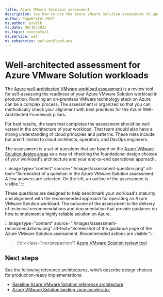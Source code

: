 ```yaml
---
title: Azure VMware Solution assessment
description: See how to use the Azure VMware Solution assessment to gauge how well your workload aligns with best practices for the Azure Well-Architected Framework pillars.
author: PageWriter-MSFT
ms.author: prwilk
ms.date: 08/10/2023
ms.topic: conceptual
ms.service: waf
ms.subservice: waf-workload-avs
---
```


# Well-architected assessment for Azure VMware Solution workloads

The [Azure well-architected VMware workload assessment](/assessments/2d85e883-bdc4-4854-aaf0-df72c4bcee15) is a review tool for self-assessing the readiness of your Azure VMware Solution workload in production. Running an on-premises VMware technology stack on Azure can be a complex process. The assessment is organized so that you can methodically check your alignment with best practices for the Azure Well-Architected Framework pillars.

For best results, the team that completes the assessment should be well versed in the architecture of your workload. That team should also have a strong understanding of cloud principles and patterns. These roles include but aren't limited to cloud architects, operators, and DevOps engineers.

The assessment is a set of questions that are based on the [Azure VMware Solution design areas](../azure-vmware/design-principles.md) as a way of checking the foundational design choices of your workload's architecture and your end-to-end operational approach.

:::image type="content" source="./images/assessment-question.png" alt-text="Screenshot of a question in the Azure VMware Solution assessment. A few answers are selected. On the left, an outline of the assessment is visible.":::

These questions are designed to help benchmark your workload's maturity and alignment with the recommended approach for operating an Azure VMware Solution workload. The outcome of the assessment is the delivery of technical recommendations and documentation that provide guidance on how to implement a highly reliable solution on Azure.

:::image type="content" source="./images/assessment-recommendations.png" alt-text="Screenshot of the guidance page of the Azure VMware Solution assessment. Recommended actions are visible.":::

> [!div class="nextstepaction"]
> [Azure VMware Solution review tool](/assessments/2d85e883-bdc4-4854-aaf0-df72c4bcee15)

## Next steps

See the following reference architectures, which describe design choices for production-ready implementations:

- [Baseline Azure VMware Solution reference architecture](/azure/cloud-adoption-framework/scenarios/azure-vmware/example-architectures)
- [Azure VMware Solution landing zone accelerator](/azure/cloud-adoption-framework/scenarios/azure-vmware/enterprise-scale-landing-zone)
